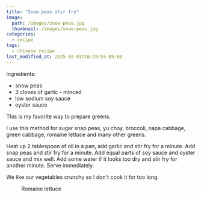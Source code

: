 ```yaml
---
title: "Snow peas stir fry"
image: 
  path: /images/snow-peas.jpg
  thumbnail: /images/snow-peas.jpg
categories:
  - recipe
tags:
  - chinese recipe
last_modified_at: 2025-02-01T16:19:55-05:00
---
```


Ingredients:
* snow peas
* 3 cloves of garlic - minced
* low sodium soy sauce 
* oyster sauce

This is my favorite way to prepare greens. 

I use this method for sugar snap peas, yu choy, broccoli, napa cabbage, green cabbage, romaine lettuce and many other greens. 

Heat up 2 tablespoon of oil in a pan, add garlic and stir fry for a minute. Add snap peas and stir fry for a minute. Add equal parts of soy sauce and oyster sauce and mix well. Add some water if it looks too dry and stir fry for another minute. Serve immediately.

We like our vegetables crunchy so I don't cook it for too long.

<figure class="align-left">
  <a href="#"><img src="{{ '/docs/images/romaine-lettuce.jpg' | absolute_url }}" alt=""></a>
  <figcaption>Romaine lettuce</figcaption>
</figure> 

